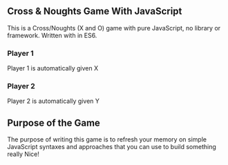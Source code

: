 ## Cross &amp; Noughts Game With JavaScript
This is a Cross/Noughts (X and O) game with pure JavaScript, no library or framework. Written with in ES6.

### Player 1
Player 1 is automatically given X

### Player 2
Player 2 is automatically given Y

## Purpose of the Game
The purpose of writing this game is to refresh your memory on simple JavaScript syntaxes and approaches that you can use to build something really Nice!